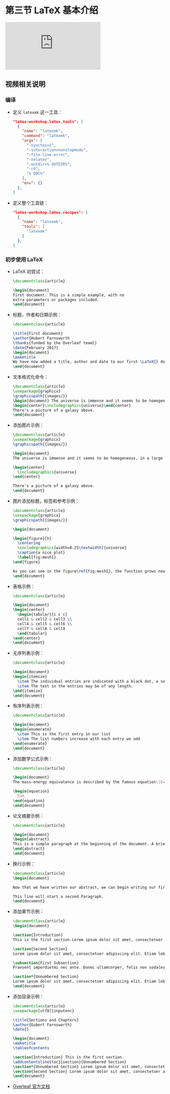 # 第三节 LaTeX 基本介绍

<div id="embed-video">
  <iframe src="https://player.bilibili.com/player.html?aid=925350795&bvid=BV1GT4y1V78d&cid=181709301&page=4&high_quality=1" scrolling="no" border="0" frameborder="no" framespacing="0" allowfullscreen="true" ></iframe>
</div>

## 视频相关说明

### 编译

- 定义 `latexmk` 这一工具：

  ```json
  "latex-workshop.latex.tools": [
    {
      "name": "latexmk",
      "command": "latexmk",
      "args": [
        "-synctex=1",
        "-interaction=nonstopmode",
        "-file-line-error",
        "-xelatex",
        "-outdir=% OUTDIR%",
        "-cd",
        "% DOC%"
      ],
      "env": {}
    },
  ]
  ```

- 定义整个工具链：

  ```json
  "latex-workshop.latex.recipes": [
    {
      "name": "latexmk",
      "tools": [
        "latexmk"
      ]
    },
  ]
  ```

### 初步使用 LaTeX

- LaTeX 初尝试：

  ```latex
  \documentclass{article}

  \begin{document}
  First document. This is a simple example, with no
  extra parameters or packages included.
  \end{document}
  ```

- 标题，作者和日期示例：

  ```latex
  \documentclass{article}

  \title{First document}
  \author{Hubert Farnsworth
  \thanks{funded by the Overleaf team}}
  \date{February 2017}
  \begin{document}
  \maketitle
  We have now added a title, author and date to our first \LaTeX{} document!
  \end{document}
  ```

- 文本格式化命令：

  ```latex
  \documentclass{article}
  \usepackage{graphicx}
  \graphicspath{{images/}}
  \begin{document} The universe is immense and it seems to be homogeneous, in a large scale, everywhere we look at.
  \begin{center}\includegraphics{universe}\end{center}
  There's a picture of a galaxy above.
  \end{document}
  ```

- 添加图片示例：

  ```latex
  \documentclass{article}
  \usepackage{graphicx}
  \graphicspath{{images/}}

  \begin{document}
  The universe is immense and it seems to be homogeneous, in a large scale, everywhere we look at.

  \begin{center}
    \includegraphics{universe}
  \end{center}

  There's a picture of a galaxy above.
  \end{document}
  ```

- 图片添加标题，标签和参考示例：

  ```latex
  \documentclass{article}
  \usepackage{graphicx}
  \graphicspath{{images/}}

  \begin{document}

  \begin{figure}[h]
    \centering
    \includegraphics[width=0.25\textwidth]{universe}
    \caption{a nice plot}
    \label{fig:mesh1}
  \end{figure}

  As you can see in the figure\ref{fig:mesh1}, the function grows near 0. Also, in the page\pageref{fig:mesh1} is the same example.
  \end{document}
  ```

- 表格示例：

  ```latex
  \documentclass{article}

  \begin{document}
  \begin{center}
    \begin{tabular}{c c c}
    cell1 & cell2 & cell3 \\
    cell4 & cell5 & cell6 \\
    cell7 & cell8 & cell9
    \end{tabular}
  \end{center}
  \end{document}
  ```

- 无序列表示例：

  ```latex
  \documentclass{article}

  \begin{document}
  \begin{itemize}
    \item The individual entries are indicated with a black dot, a so-called bullet.
    \item The text in the entries may be of any length.
  \end{itemize}
  \end{document}
  ```

- 有序列表示例：

  ```latex
  \documentclass{article}

  \begin{document}
  \begin{enumerate}
    \item This is the first entry in our list
    \item The list numbers increase with each entry we add
  \end{enumerate}
  \end{document}
  ```

- 添加数学公式示例：

  ```latex
  \documentclass{article}

  \begin{document}
  The mass-energy equivalence is described by the famous equation\[E=mc^2\] discovered in 1905 by Albert Einstein. In natural units ($c=1$), the formula expresses the identity

  \begin{equation}
    E=m
  \end{equation}
  \end{document}
  ```

- 论文摘要示例：

  ```latex
  \documentclass{article}

  \begin{document}
  \begin{abstract}
  This is a simple paragraph at the beginning of the document. A brief introduction about the main subject.
  \end{abstract}
  \end{document}
  ```

- 换行示例：

  ```latex
  \documentclass{article}
  \begin{document}

  Now that we have written our abstract, we can begin writing our first paragraph.

  This line will start a second Paragraph.
  \end{document}
  ```

- 添加章节示例：

  ```latex
  \documentclass{article}
  \begin{document}

  \section{Introduction}
  This is the first section.Lorem ipsum dolor sit amet, consectetuer adipiscing elit.  Etiam lobortisfacilisis sem.

  \section{Second Section}
  Lorem ipsum dolor sit amet, consectetuer adipiscing elit. Etiam lobortis facilisissem.

  \subsection{First Subsection}
  Praesent imperdietmi nec ante. Donec ullamcorper, felis non sodales...

  \section*{Unnumbered Section}
  Lorem ipsum dolor sit amet, consectetuer adipiscing elit. Etiam lobortis facilisissem
  \end{document}
  ```

- 添加目录示例：

  ```latex
  \documentclass{article}
  \usepackage[utf8]{inputenc}

  \title{Sections and Chapters}
  \author{Gubert Farnsworth}
  \date{}

  \begin{document}
  \maketitle
  \tableofcontents

  \section{Introduction} This is the first section.
  \addcontentsline{toc}{section}{Unnumbered Section}
  \section*{Unnumbered Section} Lorem ipsum dolor sit amet, consectetuer adipiscing elit.
  \section{Second Section} Lorem ipsum dolor sit amet, consectetuer adipiscing elit.
  \end{document}
  ```

- [Overleaf 官方文档](https://www.overleaf.com/learn/latex/Main_Page)
